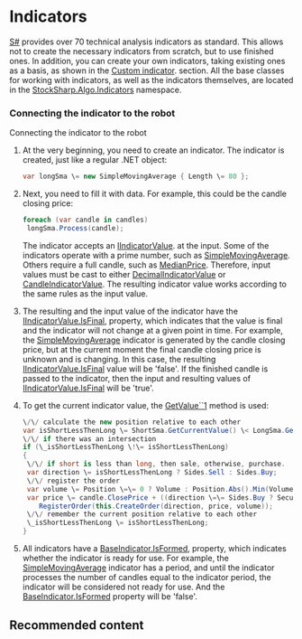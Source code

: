 # Indicators

[S\#](StockSharpAbout.md) provides over 70 technical analysis indicators as standard. This allows not to create the necessary indicators from scratch, but to use finished ones. In addition, you can create your own indicators, taking existing ones as a basis, as shown in the [Custom indicator](IndicatorsCustom.md). section. All the base classes for working with indicators, as well as the indicators themselves, are located in the [StockSharp.Algo.Indicators](../api/StockSharp.Algo.Indicators.html) namespace. 

### Connecting the indicator to the robot

Connecting the indicator to the robot

1. At the very beginning, you need to create an indicator. The indicator is created, just like a regular .NET object:

   ```cs
   var longSma \= new SimpleMovingAverage { Length \= 80 };
   ```
2. Next, you need to fill it with data. For example, this could be the candle closing price:

   ```cs
   foreach (var candle in candles)
   	longSma.Process(candle);
   ```

   The indicator accepts an [IIndicatorValue](../api/StockSharp.Algo.Indicators.IIndicatorValue.html). at the input. Some of the indicators operate with a prime number, such as [SimpleMovingAverage](../api/StockSharp.Algo.Indicators.SimpleMovingAverage.html). Others require a full candle, such as [MedianPrice](../api/StockSharp.Algo.Indicators.MedianPrice.html). Therefore, input values must be cast to either [DecimalIndicatorValue](../api/StockSharp.Algo.Indicators.DecimalIndicatorValue.html) or [CandleIndicatorValue](../api/StockSharp.Algo.Indicators.CandleIndicatorValue.html). The resulting indicator value works according to the same rules as the input value. 
3. The resulting and the input value of the indicator have the [IIndicatorValue.IsFinal](../api/StockSharp.Algo.Indicators.IIndicatorValue.IsFinal.html), property, which indicates that the value is final and the indicator will not change at a given point in time. For example, the [SimpleMovingAverage](../api/StockSharp.Algo.Indicators.SimpleMovingAverage.html) indicator is generated by the candle closing price, but at the current moment the final candle closing price is unknown and is changing. In this case, the resulting [IIndicatorValue.IsFinal](../api/StockSharp.Algo.Indicators.IIndicatorValue.IsFinal.html) value will be 'false'. If the finished candle is passed to the indicator, then the input and resulting values of [IIndicatorValue.IsFinal](../api/StockSharp.Algo.Indicators.IIndicatorValue.IsFinal.html) will be 'true'.
4. To get the current indicator value, the [GetValue\`\`1](../api/StockSharp.Algo.Indicators.IIndicatorValue.GetValue``1.html) method is used:

   ```cs
   \/\/ calculate the new position relative to each other
   var isShortLessThenLong \= ShortSma.GetCurrentValue() \< LongSma.GetCurrentValue();
   \/\/ if there was an intersection
   if (\_isShortLessThenLong \!\= isShortLessThenLong)
   {
   	\/\/ if short is less than long, then sale, otherwise, purchase.
   	var direction \= isShortLessThenLong ? Sides.Sell : Sides.Buy;
   	\/\/ register the order
   	var volume \= Position \=\= 0 ? Volume : Position.Abs().Min(Volume) \* 2;
   	var price \= candle.ClosePrice + ((direction \=\= Sides.Buy ? Security.PriceStep : \-Security.PriceStep) ?? 1);
       RegisterOrder(this.CreateOrder(direction, price, volume));
   	\/\/ remember the current position relative to each other
   	\_isShortLessThenLong \= isShortLessThenLong;
   }
   ```
5. All indicators have a [BaseIndicator.IsFormed](../api/StockSharp.Algo.Indicators.BaseIndicator.IsFormed.html), property, which indicates whether the indicator is ready for use. For example, the [SimpleMovingAverage](../api/StockSharp.Algo.Indicators.SimpleMovingAverage.html) indicator has a period, and until the indicator processes the number of candles equal to the indicator period, the indicator will be considered not ready for use. And the [BaseIndicator.IsFormed](../api/StockSharp.Algo.Indicators.BaseIndicator.IsFormed.html) property will be 'false'.

## Recommended content
